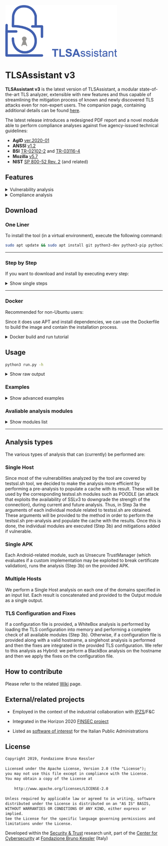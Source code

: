 <img src="assets/logo.png" alt="logo" style="zoom:35%;" />

# TLSAssistant v3

**TLSAssistant v3** is the latest version of TLSAssistant, a modular state-of-the-art TLS analyzer, extensible with new features and thus capable of streamlining the mitigation process of known and newly discovered TLS attacks even for non-expert users. The companion page, containing additional details can be found [here](https://st.fbk.eu/tools/TLSAssistant/).

The latest release introduces a redesigned PDF report and a novel module able to perform compliance analyses against five agency-issued technical guidelines:
- **AgID** [ver.2020-01](https://cert-agid.gov.it/wp-content/uploads/2020/11/AgID-RACCSECTLS-01.pdf)
- **ANSSI** [v1.2](https://cyber.gouv.fr/sites/default/files/2017/07/anssi-guide-recommandations_de_securite_relatives_a_tls-v1.2.pdf)
- **BSI** [TR-02102-2](https://www.bsi.bund.de/SharedDocs/Downloads/EN/BSI/Publications/TechGuidelines/TG02102/BSI-TR-02102-2.html) and [TR-03116-4](https://www.bsi.bund.de/SharedDocs/Downloads/DE/BSI/Publikationen/TechnischeRichtlinien/TR03116/BSI-TR-03116-4.html)
- **Mozilla** [v5.7](https://wiki.mozilla.org/Security/Server_Side_TLS)
- **NIST** [SP 800-52 Rev. 2](https://nvlpubs.nist.gov/nistpubs/SpecialPublications/NIST.SP.800-52r2.pdf) (and related)


## Features
<details>

<summary>Vulnerability analysis</summary>

![vulnerability_report](assets/report_vuln.png)
*Vulnerability analysis report*

TLSAssistant is capable of identifying a wide range of TLS vulnerabilities and generating actionable reports that can assist the system administrators in correctly and easily fixing their configurations.

The list of detectable issues is:
- Android applications
  - Accepting all SSL Certificates
  - Certificate or KeyStore Disclosure
  - Weak HostnameVerifier
  - Obfuscated Code
  - SSL GetInsecure Method
  - SSL Error
  - Weak TrustManager
  - Weak Algorithms
  - WebView has SSL Errors
- Webservers
  - 3SHAKE
  - ALPACA
  - BEAST
  - BREACH
  - CCS Injection
  - Certificate Transparency
  - CRIME
  - DROWN
  - FREAK
  - Heartbleed
  - HSTS preloading
  - HSTS set
  - HTTPS enforced
  - LOGJAM
  - LUCKY13
  - BAR MITZVAH
  - RC4 NOMORE
  - Perfect Forward Secrecy
  - POODLE
  - RACCOON
  - SSL RENEGOTIATION
  - ROBOT
  - SLOTH
  - SWEET32
  - TICKETBLEED

</details>
<details>

<summary>Compliance analysis</summary>

![compliance_report](assets/report_compliance.png)
*Compliance analysis report*

TLSAssistant is able to perform an automated compliance analysis against fivefive agency-issued technical guidelines:
- **AgID** [ver.2020-01](https://cert-agid.gov.it/wp-content/uploads/2020/11/AgID-RACCSECTLS-01.pdf)
- **ANSSI** [v1.2](https://cyber.gouv.fr/sites/default/files/2017/07/anssi-guide-recommandations_de_securite_relatives_a_tls-v1.2.pdf)
- **BSI** [TR-02102-2](https://www.bsi.bund.de/SharedDocs/Downloads/EN/BSI/Publications/TechGuidelines/TG02102/BSI-TR-02102-2.html) and [TR-03116-4](https://www.bsi.bund.de/SharedDocs/Downloads/DE/BSI/Publikationen/TechnischeRichtlinien/TR03116/BSI-TR-03116-4.html)
- **Mozilla** [v5.7](https://wiki.mozilla.org/Security/Server_Side_TLS)
- **NIST** [SP 800-52 Rev. 2](https://nvlpubs.nist.gov/nistpubs/SpecialPublications/NIST.SP.800-52r2.pdf) (and related)

It supports the following use-cases:
- **compare-to-one** - compare an already existing configuration against a single guideline. The output consists of a report that highlights the differences between the current and the target configuration and guides the system administrator towards closing the gap;
- **compare-to-many** - similar to the *compare-to-one* but considering multiple guidelines;
- **generate-after-one** - generate a working configuration compliant with a single guideline, taking into account any additional narrowing set by the user;
- **generate-after-many** - similar to the *generate-after-one* but considering multiple guidelines.

</details>

## Download

### One Liner
To install the tool (in a virtual environment), execute the following command:
```bash
sudo apt update && sudo apt install git python3-dev python3-pip python3-venv -y && git clone https://github.com/stfbk/tlsassistant.git && cd tlsassistant && python3 -m venv venv && source venv/bin/activate && pip3 install -r requirements.txt && python3 install.py -v
```
---
### Step by Step
If you want to download and install by executing every step:
<details>

<summary>Show single steps</summary>

0. Install git
```bash
sudo apt update && sudo apt-get install git -y
```
1. Download the tool by running

```bash
git clone https://github.com/stfbk/tlsassistant.git && cd tlsassistant
```
2. Install python
  ```bash
  sudo apt update && sudo apt-get install python3-dev python3-pip python3-venv -y
  ```
3. Optional but recommended: Create a virtual environment
  ```bash
  python3 -m venv venv
  ```
  and activate the virtual environment
  ```bash
  source venv/bin/activate
  ```
4. Install the requirements
  ```bash
  pip3 install -r requirements.txt
  ```
5. Run the installer
  ```bash
  python3 install.py
  ```
</details>

---

### Docker

Recommended for non-Ubuntu users:

Since it does use APT and install dependencies, we can use the Dockerfile to build the image and contain the installation process.

<details>
<summary>Docker build and run tutorial</summary>

clone the repository:

```bash
  git clone https://github.com/stfbk/tlsassistant.git && cd tlsassistant
```
Build the docker image:
```bash
  docker build -t tlsassistant .
```
Run the docker image:

```bash
docker run --rm -v ${PWD}/results:/tlsassistant/results -t tlsassistant -s www.fbk.eu
```
add all the `args` that we want to pass after the `tlsassistant` keyword.


We can use the `-v` flag to mount directories with the TLS configuration files.

```bash
docker run --rm -v ${PWD}/results:/tlsassistant/results -v ${PWD}/configurations_to_mount:/tlsassistant/config_mounted -t tlsassistant -f config_mounted/apache.conf
```
</details>

## Usage
```bash
python3 run.py -h
```
<details>

<summary>Show raw output</summary>

```
usage: TLSAssistant [-h] [--version] [-v] [--openssl OPENSSL | --ignore-openssl] [-ot {pdf,html}] [-o OUTPUT] [--group-by {host,module}] (-s SERVER | -f FILE | -d DOMAIN_FILE | -l [LIST] | -a APK) [--apply-fix [APPLY_FIX]]
                    [-c CONFIGURATION | -m CONFIGURATION [CONFIGURATION ...]] [-e EXCLUDE [EXCLUDE ...]] [--stix] [--webhook [WEBHOOK]] [--prometheus [PROMETHEUS]] [--config_type {apache,nginx,auto}] [--guidelines COMPLIANCE_ARGS]
                    [--apache] [--security COMPLIANCE_ARGS] [--output_config COMPLIANCE_ARGS] [--certificate_index COMPLIANCE_ARGS] [--custom_guidelines COMPLIANCE_ARGS] [--use_cache] [--clean] [--no_psk]

TLSAssistant Help

optional arguments:
  -h, --help            show this help message and exit
  --version             show program's version number and exit
  -v, --verbosity       increase output verbosity
  --openssl OPENSSL, --openssl-version OPENSSL
                        Add openSSL version to consider if configuration analysis is asked.
  --ignore-openssl      During configuration analysis, ignore openssl version completely.
  -ot {pdf,html}, --output-type {pdf,html}
                        The type of the report output.
                        Output type can be omitted and can be obtained by --output extension.
  -o OUTPUT, --output OUTPUT
                        Set report path.
  --group-by {host,module}
                        Choose how to group results by.
  -s SERVER, --server SERVER
                        The hostname, target of the analysis.
  -f FILE, --file FILE  The configuration to analyze.
  -d DOMAIN_FILE, --domain_file DOMAIN_FILE
                        The file path which has the hostname to analyze.
  -l [LIST], --list [LIST]
                        List all modules or print an help of a module.
                        For Example
                        -l freak
  -a APK, --apk APK     The apk path, target of the analysis.
  --apply-fix [APPLY_FIX]
                        Apply fix in the current configuration.
                         Give a path if using -s.
                        i.e.
                          python3 run.py -s fbk.eu --apply-fix myconf.conf
  -c CONFIGURATION, --conf CONFIGURATION, --configuration CONFIGURATION
                        Configuration path.
  -m CONFIGURATION [CONFIGURATION ...], --modules CONFIGURATION [CONFIGURATION ...]
                        List of modules to run
                        For example
                          -m breach crime freak
  -e EXCLUDE [EXCLUDE ...], --exclude EXCLUDE [EXCLUDE ...]
                        List of modules to exclude
                        For example
                          -e breach crime
  --stix                Generate STIX2 compliant output.
  --webhook [WEBHOOK]   Add a webhook url to send the results.
  --prometheus [PROMETHEUS]
                        Generate the prometheus output in a default path or in the specified path.
  --config_type {apache,nginx,auto}
                        Define the type of configuration to analyze.
  --guidelines COMPLIANCE_ARGS
                        A string containing the names of the guidelines that should be checked in the form: guideline_version1_version2 in the case of multiple guidelines they should be comma separated. Use "list" for a list of valid strings and "aliases" for a list of aliases.
  --apache              Default to False. If True the output configuration will have apache syntax, if false nginx will be used.
  --security COMPLIANCE_ARGS
                        Default to True. If False the legacy level priority will be used
  --output_config COMPLIANCE_ARGS
                        Where to save the output configuration file, only needed for generate one/many
  --certificate_index COMPLIANCE_ARGS
                        The index of the certificate to use for the analysis, only needed if the website has multiple certificates.Default to 1  (first certificate).
  --custom_guidelines COMPLIANCE_ARGS
                        A path to a custom guideline file, only needed if the user wants to use a custom guideline.
  --use_cache           Default to False. If True the program will use the cached testssl analysis, if False the cache will be ignored.
  --clean               Default to False. If True the program will remove the cached testssl analysis for this host.
  --no_psk              Default to False. If True the program will not consider PSK ciphersuites during analysis.

```
</details>

### Examples 
<details>
<summary>Show advanced examples</summary>

- Perform a **server** analysis

```bash
python3 run.py -s fbk.eu
```
<sub>If no configuration or module list provided, `default_server.json` is loaded.</sub>

- Perform a **configuration file** analysis

Here we specify the openssl version of the system which runs the web server.
```bash
python3 run.py -f my_apache_conf.conf --openssl 1.1.1
```

We can also **ignore the openssl version**, assuming the weakest version:
```bash
python3 run.py -f my_apache_conf.conf --ignore-openssl
```

- Perform a **TLS configuration file** analysis and **apply fixes**

By default, the configuration analyzed is changed in place.
```bash
python3 run.py -f my_apache_conf.conf --apply-fix
```

We can specify an **output** path of the fixed configuration:

```bash
python3 run.py -f my_apache_conf.conf --apply-fix my_output_conf.conf
```
- Perform an analysis by **selecting modules**

```bash
python3 run.py -s fbk.eu -m breach crime freak poodle hsts_preloading
```

Or by selecting a **TLSAssistant configuration file**:

```bash
python3 run.py -s fbk.eu -c default_server.json 
```

We can also **exclude some modules** without editing the configuration file:

```bash
python3 run.py -s fbk.eu -c default_server.json -e hsts_preloading
```

get the **full module list** with:
```bash
python3 run.py -l
```

- Perform an analysis with **subdomain enumeration**

```bash
python3 run.py -s *.fbk.eu
```

- Perform an analysis on an **apk file**

```bash
python3 run.py -a my_apk.apk
```

<sub>If no configuration or module list provided, `default_android.json` is loaded.</sub>

- Analyze **all domains in a file** (one per line, including subdomains enumeration)

Assuming the file `domains_list.log` looks like this:
```
music.amazon.it
facebook.com
*.fbk.eu
```
we execute:

```bash
python3 run.py -d domains_list.log
```

- Check the **compliance** of an existing deployment against AgID TLS guidelines

```bash
python3 run.py -m compare_one --guidelines agid -s www.example.com --ignore-openssl
```

- Generate a new configuration, already **compliant** with NIST guidelines

```bash
python3 run.py -m generate_one --guidelines nist --output_conf compliant_config.conf --openssl-version 3.0.2 -s placeholder
```

</details>


### Avaliable analysis modules

<details>
<summary>Show modules list</summary>

```bash
python3 run.py -l
```

Results:

```
Here's a list of all the modules available:
Android:
        accepting_all_certificates
        certificate_keystore_disclosure
        hostnameverifier
        obfuscated_code
        ssl_error
        ssl_getinsecure_method
        trustmanager
        weak_algorithms
        webview_ssl_errors
Compliance:
        compare_one
        compare_many
        generate_one
        generate_many
Server:
        3shake
        alpaca
        beast
        breach
        ccs_injection
        certificate_transparency
        crime
        drown
        freak
        heartbleed
        hsts_preloading
        hsts_set
        https_enforced
        logjam
        lucky13
        mitzvah
        nomore
        padding_oracle
        pfs
        sslpoodle
        tlspoodle
        raccoon
        renegotiation
        robot
        sloth
        sweet32
        ticketbleed
Use 
        -l module_name
 to read the details.
```

</details>

---

## Analysis types
The various types of analysis that can (currently) be performed are:

### Single Host
Since most of the vulnerabilities analyzed by the tool are covered by testssl.sh tool, we decided to make the analysis more efficient by performing a pre-analysis to populate a cache with its result. These will be used by the corresponding testssl.sh modules such as POODLE (an attack that exploits the availability of SSLv3 to downgrade the strength of the connection), during current and future analysis. Thus, in Step 3a the arguments of each individual module related to testssl.sh are obtained. These arguments will be provided to the method in order to perform the testssl.sh pre-analysis and populate the cache with the results. Once this is done, the individual modules are executed (Step 3b) and mitigations added if vulnerable.

### Single APK
Each Android-related module, such as Unsecure TrustManager (which evaluates if a custom implementation may be exploited to break certificate validation), runs the analysis (Step 3b) on the provided APK.

### Multiple Hosts
We perform a Single Host analysis on each one of the domains specified in an input list. Each result is concatenated and provided to the Output module as a single output.	

### TLS Configuration and Fixes
If a configuration file is provided, a WhiteBox analysis is performed by loading the TLS configuration into memory and performing a complete check of all available modules (Step 3b). Otherwise, if a configuration file is provided along with a valid hostname, a singlehost analysis is performed and then the fixes are integrated in the provided TLS configuration. We refer to this analysis as Hybrid: we perform a BlackBox analysis on the hostname and then we apply the fixes on the configuration file.

## How to contribute
Please refer to the related [Wiki](https://github.com/stfbk/tlsassistant/wiki) page.

## External/related projects

- Employed in the context of the industrial collaboration with [IPZS](https://www.ipzs.it)/F&C

- Integrated in the Horizon 2020 [FINSEC project](https://www.finsec-project.eu/)

- Listed as [software of interest](https://developers.italia.it/it/software/stfbk-tlsassistant-e1ccc0) for the Italian Public Administrations


## License

```
Copyright 2019, Fondazione Bruno Kessler

Licensed under the Apache License, Version 2.0 (the "License");
you may not use this file except in compliance with the License.
You may obtain a copy of the License at

    http://www.apache.org/licenses/LICENSE-2.0

Unless required by applicable law or agreed to in writing, software
distributed under the License is distributed on an "AS IS" BASIS,
WITHOUT WARRANTIES OR CONDITIONS OF ANY KIND, either express or implied.
See the License for the specific language governing permissions and
limitations under the License.
```

Developed within the [Security & Trust](https://st.fbk.eu/) research unit, part of the [Center for Cybersecurity](https://cs.fbk.eu/)  at [Fondazione Bruno Kessler](https://www.fbk.eu/en/) (Italy)


